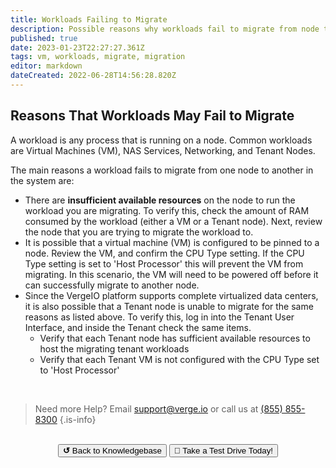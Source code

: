 ```yaml
---
title: Workloads Failing to Migrate
description: Possible reasons why workloads fail to migrate from node to node
published: true
date: 2023-01-23T22:27:27.361Z
tags: vm, workloads, migrate, migration
editor: markdown
dateCreated: 2022-06-28T14:56:28.820Z
---
```


## Reasons That Workloads May Fail to Migrate

A workload is any process that is running on a node. Common workloads are Virtual Machines (VM), NAS Services, Networking, and Tenant Nodes.

The main reasons a workload fails to migrate from one node to another in the system are:
* There are **insufficient available resources** on the node to run the workload you are migrating. To verify this, check the amount of RAM consumed by the workload (either a VM or a Tenant node).  Next, review the node that you are trying to migrate the workload to.
* It is possible that a virtual machine (VM) is configured to be pinned to a node.  Review the VM, and confirm the CPU Type setting.  If the CPU Type setting is set to 'Host Processor' this will prevent the VM from migrating.  In this scenario, the VM will need to be powered off before it can successfully migrate to another node.
* Since the VergeIO platform supports complete virtualized data centers, it is also possible that a Tenant node is unable to migrate for the same reasons as listed above.  To verify this, log in into the Tenant User Interface, and inside the Tenant check the same items.
	* Verify that each Tenant node has sufficient available resources to host the migrating tenant workloads
	* Verify that each Tenant VM is not configured with the CPU Type set to 'Host Processor'

<br>

> Need more Help? Email <a href="mailto:support@verge.io?subject=Support Inquiry" target="_blank" rel="noopener noreferrer">support@verge.io</a> or call us at <a href="tel:+855-855-8300">(855) 855-8300</a>
{.is-info}

<br>
<div style="text-align: center">
  <a href="https://wiki.verge.io/en/public/kb"><button class="button-grey"> <b>↺</b> Back to Knowledgebase</button></a>
<a href="https://www.verge.io/test-drive"><button class="button-orange">🚗 Take a Test Drive Today!</button></a>
</div>
